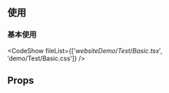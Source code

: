 <!--
 * @Author: OBKoro1
 * @Date: 2022-09-10 17:09:14
 * @LastEditors: OBKoro1
 * @LastEditTime: 2022-09-10 18:29:38
 * @FilePath: /lern-business/website/docs/components/data-show/Test.md
 * @Description: 
 * 
 * Copyright (c) 2022 by 用户/公司名, All Rights Reserved. 
-->
## 使用

### 基本使用

<CodeShow fileList={['$websiteDemo/Test/Basic.tsx', '$demo/Test/Basic.css']} />

## Props

<PropsTable src="$packagesComponents/Test" showDescriptionOnSummary />